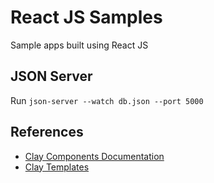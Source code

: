 # React JS Samples
Sample apps built using React JS

## JSON Server
Run `json-server --watch db.json --port 5000`

## References
* [Clay Components Documentation](https://clayui.com/docs/components/index.html)
* [Clay Templates](https://github.com/liferay/clay/tree/master/packages/demos/stories)
